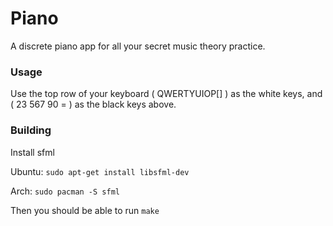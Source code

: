 # Piano
A discrete piano app for all your secret music theory practice.

### Usage
Use the top row of your keyboard ( QWERTYUIOP[] ) as the white keys, and ( 23 567 90 = ) as the black keys above.

### Building
Install sfml

Ubuntu: `sudo apt-get install libsfml-dev`

Arch: `sudo pacman -S sfml`

Then you should be able to run `make`